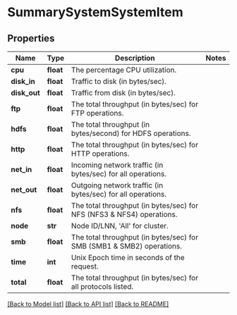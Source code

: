 # SummarySystemSystemItem

## Properties
Name | Type | Description | Notes
------------ | ------------- | ------------- | -------------
**cpu** | **float** | The percentage CPU utilization. | 
**disk_in** | **float** | Traffic to disk (in bytes/sec). | 
**disk_out** | **float** | Traffic from disk (in bytes/sec). | 
**ftp** | **float** | The total throughput (in bytes/sec) for FTP operations. | 
**hdfs** | **float** | The total throughput (in bytes/second) for HDFS operations. | 
**http** | **float** | The total throughput (in bytes/sec) for HTTP operations. | 
**net_in** | **float** | Incoming network traffic (in bytes/sec) for all operations. | 
**net_out** | **float** | Outgoing network traffic (in bytes/sec) for all operations. | 
**nfs** | **float** | The total throughput (in bytes/sec) for NFS (NFS3 &amp; NFS4) operations. | 
**node** | **str** | Node ID/LNN, &#39;All&#39; for cluster. | 
**smb** | **float** | The total throughput (in bytes/sec) for SMB (SMB1 &amp; SMB2) operations. | 
**time** | **int** | Unix Epoch time in seconds of the request. | 
**total** | **float** | The total throughput (in bytes/sec) for all protocols listed. | 

[[Back to Model list]](../README.md#documentation-for-models) [[Back to API list]](../README.md#documentation-for-api-endpoints) [[Back to README]](../README.md)


